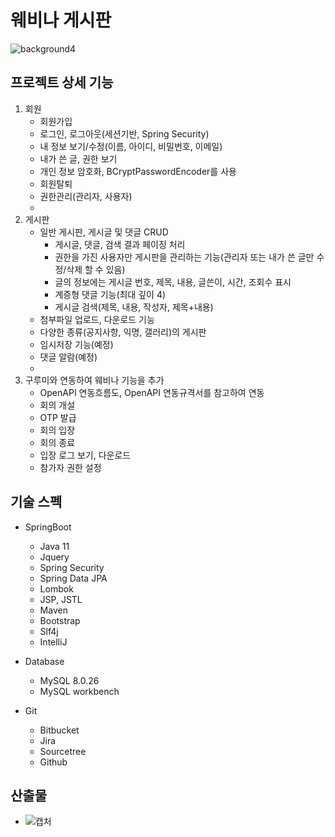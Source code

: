
# 웨비나 게시판 
![background4](https://user-images.githubusercontent.com/55823937/139771543-d98711a3-df65-4c97-ae66-ee448eaca110.jpg)


## 프로젝트 상세 기능
1. 회원
	- 회원가입
	- 로그인, 로그아웃(세션기반, Spring Security)
	- 내 정보 보기/수정(이름, 아이디, 비밀번호, 이메일)
	- 내가 쓴 글, 권한 보기
	- 개인 정보 암호화, BCryptPasswordEncoder를 사용
	- 회원탈퇴
	- 권한관리(관리자, 사용자)
	- 
2. 게시판
	 - 일반 게시판, 게시글 및 댓글 CRUD
		 - 게시글, 댓글, 검색 결과 페이징 처리
		 - 권한을 가진 사용자만 게시판을 관리하는 기능(관리자 또는 내가 쓴 글만 수정/삭제 할 수 있음)
		 - 글의 정보에는 게시글 번호, 제목, 내용, 글쓴이, 시간, 조회수 표시
		 - 계증형 댓글 기능(최대 깊이 4)
		 - 게시글 검색(제목, 내용, 작성자, 제목+내용)
	- 첨부파일 업로드, 다운로드 기능
	- 다양한 종류(공지사항, 익명, 갤러리)의 게시판
	- 임시저장 기능(예정)
	- 댓글 알람(예정)
	- 
3. 구루미와 연동하여 웨비나 기능을 추가
	- OpenAPI 연동흐름도, OpenAPI 연동규격서를 참고하여 연동
	- 회의 개설
	- OTP 발급
	- 회의 입장
	- 회의 종료
	- 입장 로그 보기, 다운로드
	- 참가자 권한 설정

## 기술 스펙
- SpringBoot 
	- Java 11
	- Jquery
	- Spring Security
	- Spring Data JPA
	- Lombok
	- JSP, JSTL
	- Maven
	- Bootstrap
	- Slf4j
	- IntelliJ
- Database
	- MySQL 8.0.26
	- MySQL workbench
	
- Git
	- Bitbucket
	- Jira
	- Sourcetree
	- Github
	 	
## 산출물
- ![캡처](https://user-images.githubusercontent.com/55823937/139770614-228b6e54-dfa9-49b0-8aac-c6498f5aa24a.PNG)

